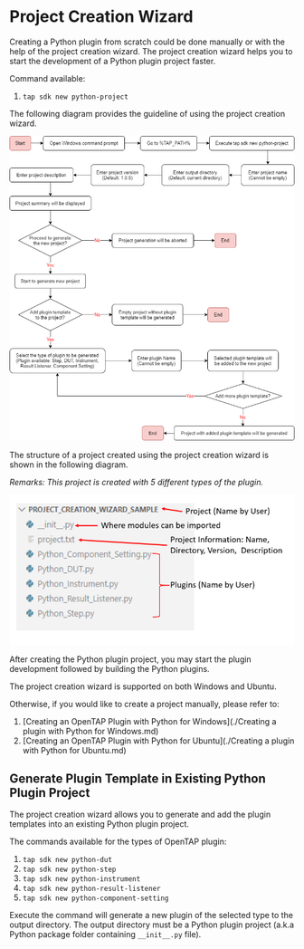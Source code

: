 # Project Creation Wizard

Creating a Python plugin from scratch could be done manually or with the help of the project creation wizard. The project creation wizard helps you to start the development of a Python plugin project faster.

Command available:
1. `tap sdk new python-project`

The following diagram provides the guideline of using the project creation wizard.

![](./Images/project_creation_wizard.png)

The structure of a project created using the project creation wizard is shown in the following diagram.

*Remarks: This project is created with 5 different types of the plugin.*

![](./Images/project_creation_wizard_sample.png)

After creating the Python plugin project, you may start the plugin development followed by building the Python plugins.

The project creation wizard is supported on both Windows and Ubuntu.

Otherwise, if you would like to create a project manually, please refer to:
1. [Creating an OpenTAP Plugin with Python for Windows](./Creating a plugin with Python for Windows.md)
2. [Creating an OpenTAP Plugin with Python for Ubuntu](./Creating a plugin with Python for Ubuntu.md)

## Generate Plugin Template in Existing Python Plugin Project

The project creation wizard allows you to generate and add the plugin templates into an existing Python plugin project.

The commands available for the types of OpenTAP plugin:
1. `tap sdk new python-dut`
2. `tap sdk new python-step`
3. `tap sdk new python-instrument`
4. `tap sdk new python-result-listener`
5. `tap sdk new python-component-setting`

Execute the command will generate a new plugin of the selected type to the output directory. The output directory must be a Python plugin project (a.k.a Python package folder containing `__init__.py` file).